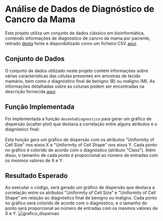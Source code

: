 # Análise de Dados de Diagnóstico de Cancro da Mama

Este projeto utiliza um conjunto de dados clássico em bioinformática, contendo informações de diagnóstico de cancro da mama por paciente, retirado [desta](https://archive.ics.uci.edu/ml/datasets/Breast+Cancer+Wisconsin+(Diagnostic)) fonte e disponibilizado como um ficheiro CSV [aqui](../scripts/projeto3/dados/breast_cancer.csv). <br> 
## Conjunto de Dados
O conjunto de dados utilizado neste projeto contém informações sobre várias características das células presentes em amostras de tecido mamário, bem como o diagnóstico final de benigno (B) ou maligno (M). As informações detalhadas sobre as colunas podem ser encontradas na descrição fornecida [aqui](https://archive.ics.uci.edu/ml/machine-learning-databases/breast-cancer-wisconsin/breast-cancer-wisconsin.names).
## Função Implementada
Foi implementada a função `desenhaDiagnostico` para gerar um gráfico de dispersão (scatter plot) que destaca a correlação entre alguns atributos e o diagnóstico final:<br>
<br> Esta função gera um gráfico de dispersão com os atributos "Uniformity of Cell Size" nos eixos X e "Uniformity of Cell Shape" nos eixos Y. Cada ponto no gráfico é colorido de acordo com o diagnóstico (atributo "Class"). Além disso, o tamanho de cada ponto é proporcional ao número de entradas com os mesmos valores de X e Y.<br>

## Resultado Esperado

Ao executar o código, será gerado um gráfico de dispersão que destaca a correlação entre os atributos "Uniformity of Cell Size" e "Uniformity of Cell Shape" em relação ao diagnóstico final de benigno ou maligno. Cada ponto no gráfico será colorido de acordo com o diagnóstico, e o tamanho do ponto será proporcional ao número de entradas com os mesmos valores de X e Y.
![grafico_dispersao](x.png)

